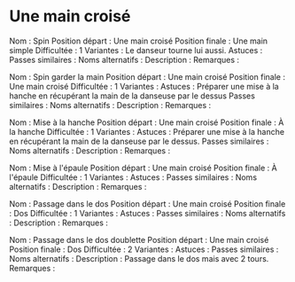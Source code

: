 Une main croisé
===============

Nom : Spin
Position départ : Une main croisé 
Position finale : Une main simple
Difficultée : 1
Variantes : Le danseur tourne lui aussi.
Astuces : 
Passes similaires : 
Noms alternatifs : 
Description :
Remarques :

Nom : Spin garder la main
Position départ : Une main croisé
Position finale : Une main croisé
Difficultée : 1
Variantes :
Astuces : Préparer une mise à la hanche en récupérant la main de la danseuse par le dessus
Passes similaires : 
Noms alternatifs : 
Description :
Remarques :

Nom : Mise à la hanche
Position départ : Une main croisé 
Position finale : À la hanche
Difficultée : 1
Variantes :
Astuces : Préparer une mise à la hanche en récupérant la main de la danseuse par le dessus.
Passes similaires : 
Noms alternatifs : 
Description :
Remarques :

Nom : Mise à l'épaule
Position départ : Une main croisé 
Position finale : À l'épaule
Difficultée : 1
Variantes :
Astuces : 
Passes similaires : 
Noms alternatifs : 
Description :
Remarques :


Nom : Passage dans le dos
Position départ : Une main croisé
Position finale : Dos
Difficultée : 1
Variantes :
Astuces : 
Passes similaires : 
Noms alternatifs : 
Description : 
Remarques :


Nom : Passage dans le dos doublette
Position départ : Une main croisé
Position finale : Dos
Difficultée : 2
Variantes :
Astuces : 
Passes similaires : 
Noms alternatifs : 
Description : Passage dans le dos mais avec 2 tours.
Remarques :

